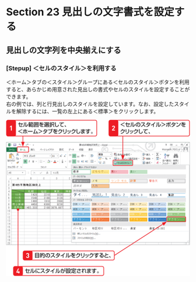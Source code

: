 # Section 23 見出しの文字書式を設定する

## 見出しの文字列を中央揃えにする

### [Stepup] ＜セルのスタイル＞を利用する

＜ホーム＞タブの＜スタイル＞グループにある＜セルのスタイル＞ボタンを利用すると、あらかじめ用意された見出しの書式やセルのスタイルを設定することができます。  
右の例では、列と行見出しのスタイルを設定しています。なお、設定したスタイルを解除するには、一覧の左上にある＜標準＞をクリックします。

![](006.png)
